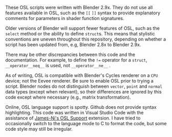 These OSL scripts were written with Blender 2.9x. They do not use all features available in OSL, such as the `[[` `]]` syntax to provide explanatory comments for parameters in shader function signatures.

Older versions of Blender will support fewer features of OSL, such as the `select` method or the ability to define `struct`s. This means that stylistic conventions are uneven throughout this repository, depending on whether a script has been updated from, e.g, Blender 2.8x to Blender 2.9x.

There may be other discrepancies between this code and the documentation. For example, to define the `!=` operator for a `struct`, `__operator__neq__` is used, not `__operator__ne__` .

As of writing, OSL is compatible with Blender's Cycles renderer on a `CPU` device; not the Eevee renderer. Be sure to enable OSL prior to trying a script. Blender nodes do not distinguish between `vector`, `point` and `normal` data types (except when relevant), so their differences are ignored by this code except where necessary (e.g., matrix transformation).

Online, OSL language support is spotty. Github does not provide syntax highlighting. This code was written in Visual Studio Code with the assistance of [James-Ni's OSL Support](https://github.com/James-N/vscode-osl) extension. I have tried to occasionally switch to the language mode to C to format the code, but some code style may still be irregular.